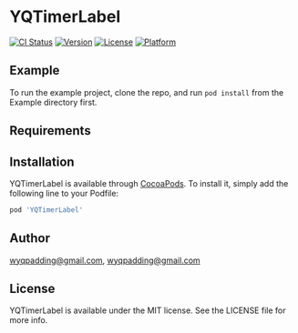 # YQTimerLabel

[![CI Status](https://img.shields.io/travis/wyqpadding@gmail.com/YQTimerLabel.svg?style=flat)](https://travis-ci.org/wyqpadding@gmail.com/YQTimerLabel)
[![Version](https://img.shields.io/cocoapods/v/YQTimerLabel.svg?style=flat)](https://cocoapods.org/pods/YQTimerLabel)
[![License](https://img.shields.io/cocoapods/l/YQTimerLabel.svg?style=flat)](https://cocoapods.org/pods/YQTimerLabel)
[![Platform](https://img.shields.io/cocoapods/p/YQTimerLabel.svg?style=flat)](https://cocoapods.org/pods/YQTimerLabel)

## Example

To run the example project, clone the repo, and run `pod install` from the Example directory first.

## Requirements

## Installation

YQTimerLabel is available through [CocoaPods](https://cocoapods.org). To install
it, simply add the following line to your Podfile:

```ruby
pod 'YQTimerLabel'
```

## Author

wyqpadding@gmail.com, wyqpadding@gmail.com

## License

YQTimerLabel is available under the MIT license. See the LICENSE file for more info.
